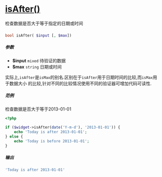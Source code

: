 [isAfter()](http://twinh.github.com/widget/api/isAfter)
=======================================================

检查数据是否大于等于指定的日期或时间

### 
```php
bool isAfter( $input [, $max])
```

##### 参数
* **$input** `mixed` 待验证的数据
* **$max** `string` 日期或时间


实际上,`isAfter`是`isMax`的别名.区别在于`isAfter`用于日期时间的比较,而`isMax`用于数据大小
的比较,针对不同的比较情况使用不同的验证器可增加代码可读性.


##### 范例
检查数据是否大于等于2013-01-01
```php
<?php
 
if ($widget->isAfter(date('Y-m-d'), '2013-01-01')) {
    echo 'Today is after 2013-01-01';
} else {
    echo 'Today is before 2013-01-01';
}
```
##### 输出
```php
'Today is after 2013-01-01'
```
